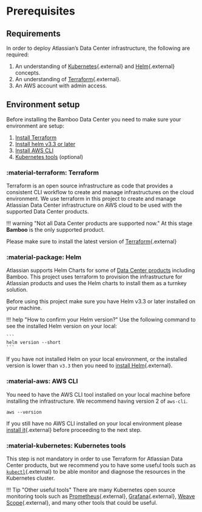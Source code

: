# Prerequisites 
## Requirements 

In order to deploy Atlassian’s Data Center infrastructure, the following are required:

1. An understanding of [Kubernetes](https://kubernetes.io/docs/concepts/overview/what-is-kubernetes/){.external} and [Helm](https://helm.sh/){.external} concepts.
2. An understanding of [Terraform](https://www.terraform.io/){.external}.
3. An AWS account with admin access. 

## Environment setup 

Before installing the Bamboo Data Center you need to make sure your environment are setup:

1. [Install Terraform](#terraform) 
2. [Install helm v3.3 or later](#helm)
3. [Install AWS CLI](#aws-cli)
4. [Kubernetes tools](#kubernetes-tools) (optional)


### :material-terraform: Terraform
Terraform is an open source infrastructure as code that provides a consistent CLI workflow to create and manage 
infrastructures on the cloud environment. We use terraform in this project to create and manage Atlassian Data Center 
infrastructure on AWS cloud to be used with the supported Data Center products. 

!!! warning "Not all Data Center products are supported now." 
    At this stage **Bamboo** is the only supported product.  

Please make sure to install the latest version of [Terraform](https://learn.hashicorp.com/tutorials/terraform/install-cli){.external} 

### :material-package: Helm 
Atlassian supports Helm Charts for some of [Data Center products](https://atlassian.github.io/data-center-helm-charts/) 
including Bamboo. This project uses terraform to provision the infrastructure for Atlassian products and uses the 
Helm charts to install them as a turnkey solution. 

Before using this project make sure you have Helm v3.3 or later installed on your machine. 

!!! help "How to confirm your Helm version?"
    Use the following command to see the installed Helm version on your local:
    
    ```
    helm version --short
    ```

If you have not installed Helm on your local environment, or the installed version is lower than `v3.3` then you 
need to [install Helm](https://helm.sh/docs/intro/install/){.external}.

### :material-aws: AWS CLI
You need to have the AWS CLI tool installed on your local machine before installing the infrastructure. We recommend 
having version 2 of `aws-cli`. 

```
aws --version
```

If you still have no AWS CLI installed on your local environment please
 [install it](https://docs.aws.amazon.com/cli/latest/userguide/getting-started-install.html){.external} before 
 proceeding to the next step.  


### :material-kubernetes: Kubernetes tools
This step is not mandatory in order to use Terraform for Atlassian Data Center products, but we recommend you to have
some useful tools such as [`kubectl`](https://kubernetes.io/docs/tasks/tools/install-kubectl-macos/){.external} to be able monitor 
and diagnose the resources in the Kubernetes cluster. 

!!! Tip "Other useful tools"
    There are many Kubernetes open source monitoring tools such as 
    [Prometheus](https://github.com/prometheus/prometheus){.external}, 
    [Grafana](https://github.com/grafana/grafana){.external}, 
    [Weave Scope](https://github.com/weaveworks/scope){.external}, and many  other tools that could be useful.  
    

 